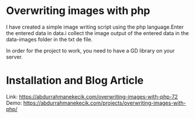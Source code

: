 # Overwriting images with php

I have created a simple image writing script using the php language.Enter the entered data in data.i collect the image output of the entered data in the data-images folder in the txt de file.

In order for the project to work, you need to have a GD library on your server.


# Installation and Blog Article

Link: https://abdurrahmanekecik.com/overwriting-images-with-php-72
Demo: https://abdurrahmanekecik.com/projects/overwriting-images-with-php/
